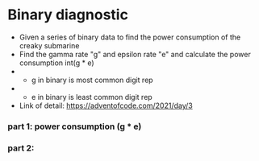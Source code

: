 # Binary diagnostic
 - Given a series of binary data to find the power consumption of the creaky submarine
 - Find the gamma rate "g" and epsilon rate "e" and calculate the power consumption int(g * e)
 - - g in binary is most common digit rep
 - - e in binary is least common digit rep
 - Link of detail: https://adventofcode.com/2021/day/3

### part 1: power consumption (g * e)

### part 2:
